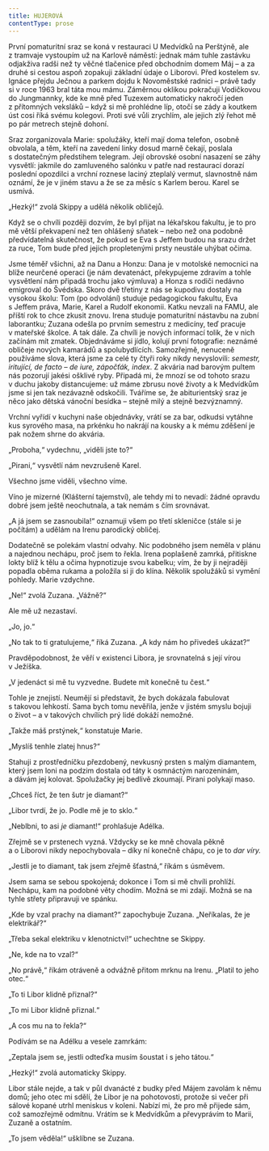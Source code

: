 ```yaml
---
title: HUJEROVÁ
contentType: prose
---
```


  

První pomaturitní sraz se koná v restauraci U Medvídků na Perštýně, ale z tramvaje vystoupím už na Karlově náměstí: jednak mám tuhle zastávku odjakživa radši než ty věčné tlačenice před obchodním domem Máj – a za druhé si cestou aspoň zopakuji základní údaje o Liborovi. Před kostelem sv. Ignáce přejdu Ječnou a parkem dojdu k Novoměstské radnici – právě tady si v roce 1963 bral táta mou mámu. Záměrnou oklikou pokračuji Vodičkovou do Jungmannky, kde ke mně před Tuzexem automaticky nakročí jeden z přítomných veksláků – když si mě prohlédne líp, otočí se zády a koutkem úst cosi říká svému kolegovi. Proti své vůli zrychlím, ale jejich zlý řehot mě po pár metrech stejně dohoní.

  

Sraz zorganizovala Marie: spolužáky, kteří mají doma telefon, osobně obvolala, a těm, kteří na zavedení linky dosud marně čekají, poslala s dostatečným předstihem telegram. Její obrovské osobní nasazení se záhy vysvětlí: jakmile do zamluveného salónku v patře nad restaurací dorazí poslední opozdilci a vrchní roznese laciný zteplalý vermut, slavnostně nám oznámí, že je v jiném stavu a že se za měsíc s Karlem berou. Karel se usmívá.

„Hezký!“ zvolá Skippy a udělá několik obličejů.

Když se o chvíli později dozvím, že byl přijat na lékařskou fakultu, je to pro mě větší překvapení než ten ohlášený sňatek – nebo než ona podobně předvídatelná skutečnost, že pokud se Eva s Jeffem budou na srazu držet za ruce, Tom bude před jejich propletenými prsty neustále uhýbat očima.

  

Jsme téměř všichni, až na Danu a Honzu: Dana je v motolské nemocnici na blíže neurčené operaci (je nám devatenáct, překypujeme zdravím a tohle vysvětlení nám připadá trochu jako výmluva) a Honza s rodiči nedávno emigroval do Švédska. Skoro dvě třetiny z nás se kupodivu dostaly na vysokou školu: Tom (po odvolání) studuje pedagogickou fakultu, Eva s Jeffem práva, Marie, Karel a Rudolf ekonomii. Katku nevzali na FAMU, ale příští rok to chce zkusit znovu. Irena studuje pomaturitní nástavbu na zubní laborantku; Zuzana odešla po prvním semestru z medicíny, teď pracuje v mateřské školce. A tak dále. Za chvíli je nových informací tolik, že v nich začínám mít zmatek. Objednáváme si jídlo, kolují první fotografie: neznámé obličeje nových kamarádů a spolubydlících. Samozřejmě, nenuceně používáme slova, která jsme za celé ty čtyři roky nikdy nevyslovili: _semestr, iritující, de facto – de iure, zápočťák, index_. Z akvária nad barovým pultem nás pozorují jakési ošklivé ryby. Připadá mi, že mnozí se od tohoto srazu v duchu jakoby distancujeme: už máme zbrusu nové životy a k Medvídkům jsme si jen tak nezávazně odskočili. Tváříme se, že abiturientský sraz je něco jako dětská vánoční besídka – stejně milý a stejně bezvýznamný.

Vrchní vyřídí v kuchyni naše objednávky, vrátí se za bar, odkudsi vytáhne kus syrového masa, na prkénku ho nakrájí na kousky a k mému zděšení je pak nožem shrne do akvária.

„Proboha,“ vydechnu, „viděli jste to?“

„Pirani,“ vysvětlí nám nevzrušeně Karel.

Všechno jsme viděli, všechno víme.

  

Víno je mizerné (Klášterní tajemství), ale tehdy mi to nevadí: žádné opravdu dobré jsem ještě neochutnala, a tak nemám s čím srovnávat.

„A já jsem se zasnoubila!“ oznamuji všem po třetí skleničce (stále si je počítám) a udělám na Irenu parodický obličej.

Dodatečně se polekám vlastní odvahy. Nic podobného jsem neměla v plánu a najednou nechápu, proč jsem to řekla. Irena poplašeně zamrká, přitiskne lokty blíž k tělu a očima hypnotizuje svou kabelku; vím, že by ji nejraději popadla oběma rukama a položila si ji do klína. Několik spolužáků si vymění pohledy. Marie vzdychne.

„Ne!“ zvolá Zuzana. „Vážně?“

Ale mě už nezastaví.

„Jo, jo.“

„No tak to ti gratulujeme,“ říká Zuzana. „A kdy nám ho přivedeš ukázat?“

Pravděpodobnost, že věří v existenci Libora, je srovnatelná s její vírou v Ježíška.

„V jedenáct si mě tu vyzvedne. Budete mít konečně tu čest.“

Tohle je znejistí. Neumějí si představit, že bych dokázala fabulovat s takovou lehkostí. Sama bych tomu nevěřila, jenže v jistém smyslu bojuji o život – a v takových chvílích prý lidé dokáží nemožné.

„Takže máš prstýnek,“ konstatuje Marie.

„Myslíš tenhle zlatej hnus?“

Stahuji z prostředníčku přezdobený, nevkusný prsten s malým diamantem, který jsem loni na podzim dostala od táty k osmnáctým narozeninám, a dávám jej kolovat. Spolužačky jej bedlivě zkoumají. Pirani polykají maso.

„Chceš říct, že ten šutr je diamant?“

„Libor tvrdí, že jo. Podle mě je to sklo.“

„Neblbni, to asi _je_ diamant!“ prohlašuje Adélka.

Zřejmě se v prstenech vyzná. Vždycky se ke mně chovala pěkně a o Liborovi nikdy nepochybovala – díky ní konečně chápu, co je to _dar víry._

„Jestli je to diamant, tak jsem zřejmě šťastná,“ říkám s úsměvem.

Jsem sama se sebou spokojená; dokonce i Tom si mě chvíli prohlíží. Nechápu, kam na podobné věty chodím. Možná se mi zdají. Možná se na tyhle střety připravuji ve spánku.

„Kde by vzal prachy na diamant?“ zapochybuje Zuzana. „Neříkalas, že je elektrikář?“

„Třeba sekal elektriku v klenotnictví!“ uchechtne se Skippy.

„Ne, kde na to vzal?“

„No právě,“ říkám otráveně a odvážně přitom mrknu na Irenu. „Platil to jeho otec.“

„To ti Libor klidně přiznal?“

„To mi Libor klidně přiznal.“

„A cos mu na to řekla?“

Podívám se na Adélku a vesele zamrkám:

„Zeptala jsem se, jestli odteďka musím šoustat i s jeho tátou.“

„Hezký!“ zvolá automaticky Skippy.

  

Libor stále nejde, a tak v půl dvanácté z budky před Májem zavolám k němu domů; jeho otec mi sdělí, že Libor je na pohotovosti, protože si večer při sálové kopané utrhl meniskus v koleni. Nabízí mi, že pro mě přijede sám, což samozřejmě odmítnu. Vrátím se k Medvídkům a převyprávím to Marii, Zuzaně a ostatním.

„To jsem věděla!“ ušklíbne se Zuzana.
